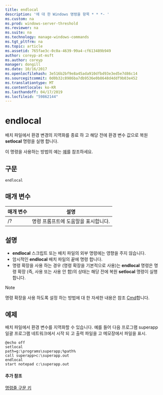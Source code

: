 ```yaml
---
title: endlocal
description: '에 대 한 Windows 명령을 항목 * * *- '
ms.custom: na
ms.prod: windows-server-threshold
ms.reviewer: na
ms.suite: na
ms.technology: manage-windows-commands
ms.tgt_pltfrm: na
ms.topic: article
ms.assetid: 765fae3c-0c0a-4639-99a4-cf613489b949
author: coreyp-at-msft
ms.author: coreyp
manager: dongill
ms.date: 10/16/2017
ms.openlocfilehash: 3e516b2bf9e8a45ada910dfbd93e3ed5e7d86c14
ms.sourcegitcommit: 0d0b32c8986ba7db9536e0b8648d4ddf9b03e452
ms.translationtype: MT
ms.contentlocale: ko-KR
ms.lasthandoff: 04/17/2019
ms.locfileid: "59862144"
---
```

# <a name="endlocal"></a>endlocal



배치 파일에서 환경 변경의 지역화를 종료 하 고 해당 전에 환경 변수 값으로 복원 **setlocal** 명령을 실행 합니다.

이 명령을 사용하는 방법의 예는 [예](#BKMK_examples)를 참조하세요.

## <a name="syntax"></a>구문

```
endlocal
```

## <a name="parameters"></a>매개 변수

|매개 변수|설명|
|---------|-----------|
|/?|명령 프롬프트에 도움말을 표시합니다.|

## <a name="remarks"></a>설명

-   **endlocal** 스크립트 또는 배치 파일의 외부 명령에는 영향을 주지 않습니다.
-   암시적인 **endlocal** 배치 파일의 끝에 명령 합니다.
-   명령 확장을 사용 하는 경우 (명령 확장을 기본적으로 사용)는 **endlocal** 명령은 명령 확장 (즉, 사용 또는 사용 안 함)의 상태는 해당 전에 복원 **setlocal** 명령이 실행 합니다.

> [!NOTE]
> 명령 확장을 사용 하도록 설정 하는 방법에 대 한 자세한 내용은 참조 [Cmd](cmd.md)합니다.

## <a name="BKMK_examples"></a>예제

배치 파일에서 환경 변수를 지역화할 수 있습니다. 예를 들어 다음 프로그램 superapp 일괄 프로그램 네트워크에서 시작 되 고 출력 파일을 고 메모장에서 파일을 표시.
```
@echo off
setlocal
path=g:\programs\superapp;%path%
call superapp>c:\superapp.out
endlocal
start notepad c:\superapp.out
```

#### <a name="additional-references"></a>추가 참조

[명령줄 구문 키](command-line-syntax-key.md)